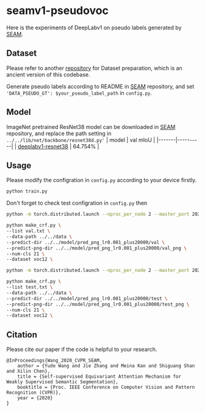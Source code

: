 # seamv1-pseudovoc
Here is the experiments of DeepLabv1 on pseudo labels generated by [SEAM](https://github.com/YudeWang/SEAM).

## Dataset
Please refer to another [repository](https://github.com/YudeWang/deeplabv3plus-pytorch) for Dataset preparation, which is an ancient version of this codebase.

Generate pseudo labels according to README in [SEAM](https://github.com/YudeWang/SEAM) repository, and set `'DATA_PSEUDO_GT': $your_pseudo_label_path` in `config.py`.

## Model
ImageNet pretrained ResNet38 model can be downloaded in [SEAM](https://github.com/YudeWang/SEAM) repository, and replace the path setting in `../../lib/net/backbone/resnet38d.py'`
| model | val mIoU |
|-------|----------|
| [deeplabv1-resnet38](https://drive.google.com/file/d/1wTJFzF6GA2FIelU7odP090NKPGGLmV8G/view?usp=sharing) | 64.754% |

## Usage
Please modify the configration in `config.py` according to your device firstly.
```bash
python train.py
```
Don't forget to check test configration in `config.py` then

```bash
python -m torch.distributed.launch --nproc_per_node 2 --master_port 20201 test.py

python make_crf.py \
--list val.txt \
--data-path ../../data \
--predict-dir ../../model/pred_png_lr0.001_plus20000/val \
--predict-png-dir ../../model/pred_png_lr0.001_plus20000/val_png \
--num-cls 21 \
--dataset voc12 \

python -m torch.distributed.launch --nproc_per_node 2 --master_port 20201 test.py --period test

python make_crf.py \
--list test.txt \
--data-path ../../data \
--predict-dir ../../model/pred_png_lr0.001_plus20000/test \
--predict-png-dir ../../model/pred_png_lr0.001_plus20000/test_png \
--num-cls 21 \
--dataset voc12 \

```

## Citation
Please cite our paper if the code is helpful to your research.
```
@InProceedings{Wang_2020_CVPR_SEAM,
    author = {Yude Wang and Jie Zhang and Meina Kan and Shiguang Shan and Xilin Chen},
    title = {Self-supervised Equivariant Attention Mechanism for Weakly Supervised Semantic Segmentation},
    booktitle = {Proc. IEEE Conference on Computer Vision and Pattern Recognition (CVPR)},
    year = {2020}
}
```
